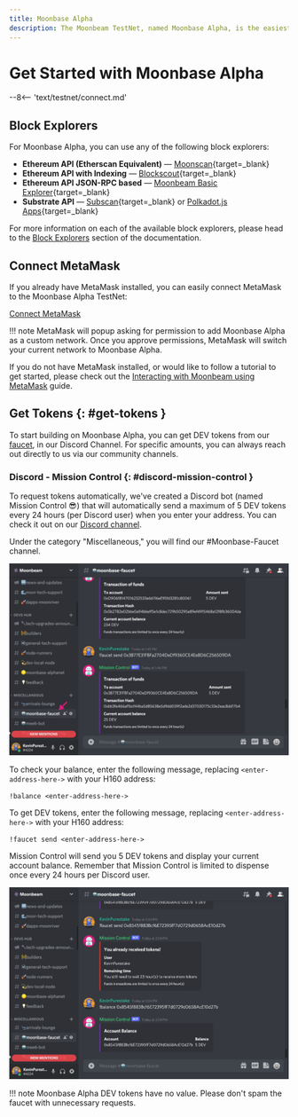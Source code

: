 ```yaml
---
title: Moonbase Alpha
description: The Moonbeam TestNet, named Moonbase Alpha, is the easiest way to get started with a Polkadot environment. Follow this tutorial to connect to the TestNet.
---
```


# Get Started with Moonbase Alpha

--8<-- 'text/testnet/connect.md'

## Block Explorers

For Moonbase Alpha, you can use any of the following block explorers:

 - **Ethereum API (Etherscan Equivalent)** — [Moonscan](https://moonbase.moonscan.io/){target=_blank}
 - **Ethereum API with Indexing** — [Blockscout](https://moonbase-blockscout.testnet.moonbeam.network/){target=_blank}
 - **Ethereum API JSON-RPC based** — [Moonbeam Basic Explorer](https://moonbeam-explorer.netlify.app/?network=MoonbaseAlpha){target=_blank}
 - **Substrate API** — [Subscan](https://moonbase.subscan.io/){target=_blank} or [Polkadot.js Apps](https://polkadot.js.org/apps/?rpc=wss%3A%2F%2Fwss.api.moonbase.moonbeam.network#/explorer){target=_blank}
 
For more information on each of the available block explorers, please head to the [Block Explorers](/builders/tools/explorers) section of the documentation.

## Connect MetaMask

If you already have MetaMask installed, you can easily connect MetaMask to the Moonbase Alpha TestNet:

<div class="button-wrapper">
    <a href="#" class="md-button connectMetaMask" value="moonbase">Connect MetaMask</a>
</div>

!!! note
    MetaMask will popup asking for permission to add Moonbase Alpha as a custom network. Once you approve permissions, MetaMask will switch your current network to Moonbase Alpha.

If you do not have MetaMask installed, or would like to follow a tutorial to get started, please check out the [Interacting with Moonbeam using MetaMask](/tokens/connect/metamask/) guide.

## Get Tokens {: #get-tokens } 

To start building on Moonbase Alpha, you can get DEV tokens from our [faucet](https://discord.gg/PfpUATX), in our Discord Channel. For specific amounts, you can always reach out directly to us via our community channels.

### Discord - Mission Control {: #discord-mission-control } 

To request tokens automatically, we've created a Discord bot (named Mission Control :sunglasses:) that will automatically send a maximum of 5 DEV tokens every 24 hours (per Discord user) when you enter your address. You can check it out on our [Discord channel](https://discord.gg/PfpUATX).
 
Under the category "Miscellaneous," you will find our #Moonbase-Faucet channel. 

![Discord1](/images/builders/get-started/moonbase/discord-1.png)

To check your balance, enter the following message, replacing `<enter-address-here->` with your H160 address:

```
!balance <enter-address-here->
```

To get DEV tokens, enter the following message, replacing `<enter-address-here->` with your H160 address:
 
```
!faucet send <enter-address-here->
```

Mission Control will send you 5 DEV tokens and display your current account balance. Remember that Mission Control is limited to dispense once every 24 hours per Discord user.

![Discord2](/images/builders/get-started/moonbase/discord-2.png)

!!! note
    Moonbase Alpha DEV tokens have no value. Please don't spam the faucet with unnecessary requests.
